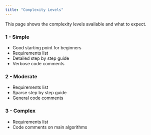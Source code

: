 ```yaml
---
title: "Complexity Levels"
---
```

This page shows the complexity levels available and what to expect.

### 1 - Simple
- Good starting point for beginners
- Requirements list
- Detailed step by step guide
- Verbose code comments

### 2 - Moderate
- Requirements list
- Sparse step by step guide
- General code comments

### 3 - Complex
- Requirements list
- Code comments on main algorithms
